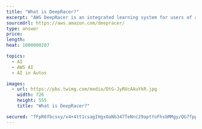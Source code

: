 ```yaml
---
title: "What is DeepRacer?"
excerpt: "AWS DeepRacer is an integrated learning system for users of all levels to learn and explore reinforcement learning and to experiment and build autonomous driving applications. It consists of an AWS Machine Learning service, AWS DeepRacer 1/18th scale RC vehicles, and DeepRacer League for paticipants to compete."
sourceUrl: https://aws.amazon.com/deepracer/
type: answer
price: 
length: 
heat: 1000000207

topics:
  - AI
  - AWS AI
  - AI in Autos

images:
  - url: https://pbs.twimg.com/media/DtG-JyRUcAAuYkR.jpg
    width: 726
    height: 555
    title: "What is DeepRacer?"

secured: "fFpR6fbcsxy/x4+4tt1csagIHgxOaNb347TeNnc29aptYoFhsbMMgy/QG7fpp2sm9xlcqK2wYkxoxilyrJc65afbKGqD4fjEYxa/aq/5WNNfmACzBXtoocOMtcKJF5ElKKEHqBcxNkr/TLr2nASDa37et/2QJXR7YEVUMtSZaPOzDgGf1styKnDHWjb9gun7Caup5GQx6XRytbB0trFPcnU7iju+ikFsXYtym+Nr9V4L66/0UBIp6qunOmePsf3MJQ2POo4of2vRU1Sy22eL/w==;yUmVGyFOoY51wurxmoyEgw=="
---
```


